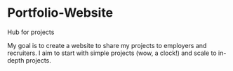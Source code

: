 # Portfolio-Website
Hub for projects

My goal is to create a website to share my projects to employers and recruiters. I aim to start with simple projects (wow, a clock!) and scale to in-depth projects.